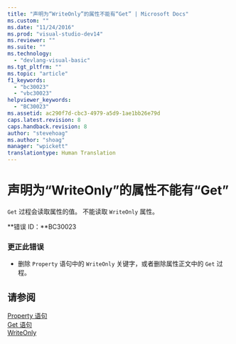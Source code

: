 ```yaml
---
title: "声明为“WriteOnly”的属性不能有“Get” | Microsoft Docs"
ms.custom: ""
ms.date: "11/24/2016"
ms.prod: "visual-studio-dev14"
ms.reviewer: ""
ms.suite: ""
ms.technology: 
  - "devlang-visual-basic"
ms.tgt_pltfrm: ""
ms.topic: "article"
f1_keywords: 
  - "bc30023"
  - "vbc30023"
helpviewer_keywords: 
  - "BC30023"
ms.assetid: ac290f7d-cbc3-4979-a5d9-1ae1bb26e79d
caps.latest.revision: 8
caps.handback.revision: 8
author: "stevehoag"
ms.author: "shoag"
manager: "wpickett"
translationtype: Human Translation
---
```

# 声明为“WriteOnly”的属性不能有“Get”
`Get` 过程会读取属性的值。 不能读取 `WriteOnly` 属性。  
  
 **错误 ID：**BC30023  
  
### 更正此错误  
  
-   删除 `Property` 语句中的 `WriteOnly` 关键字，或者删除属性正文中的 `Get` 过程。  
  
## 请参阅  
 [Property 语句](../../visual-basic/language-reference/statements/property-statement.md)   
 [Get 语句](../../visual-basic/language-reference/statements/get-statement.md)   
 [WriteOnly](../../visual-basic/language-reference/modifiers/writeonly.md)